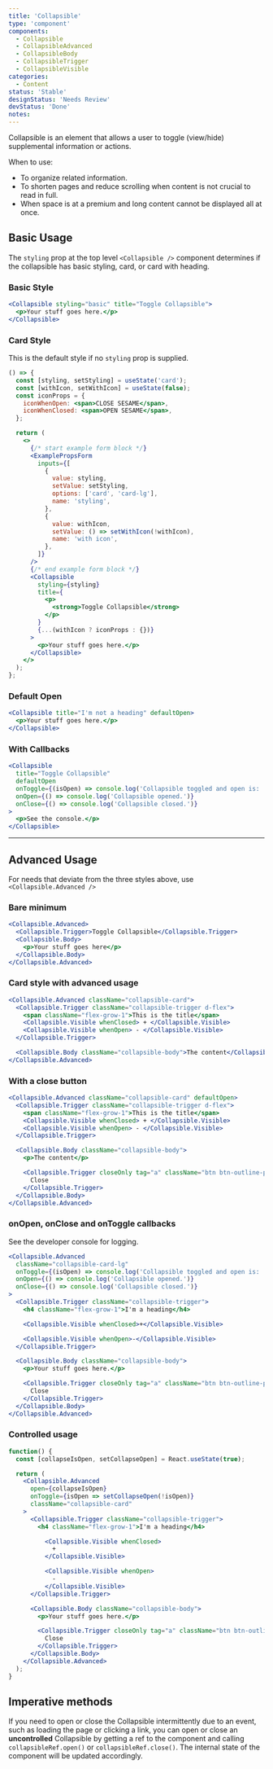 ```yaml
---
title: 'Collapsible'
type: 'component'
components:
  - Collapsible
  - CollapsibleAdvanced
  - CollapsibleBody
  - CollapsibleTrigger
  - CollapsibleVisible
categories:
  - Content
status: 'Stable'
designStatus: 'Needs Review'
devStatus: 'Done'
notes:
---
```


Collapsible is an element that allows a user to toggle (view/hide) supplemental information or actions.

When to use:

- To organize related information.
- To shorten pages and reduce scrolling when content is not crucial to read in full.
- When space is at a premium and long content cannot be displayed all at once.

## Basic Usage

The `styling` prop at the top level `<Collapsible />` component determines if the collapsible has basic styling, card, or card with heading.

### Basic Style

```jsx live
<Collapsible styling="basic" title="Toggle Collapsible">
  <p>Your stuff goes here.</p>
</Collapsible>
```

### Card Style

This is the default style if no `styling` prop is supplied.

```jsx live
() => {
  const [styling, setStyling] = useState('card');
  const [withIcon, setWithIcon] = useState(false);
  const iconProps = {
    iconWhenOpen: <span>CLOSE SESAME</span>,
    iconWhenClosed: <span>OPEN SESAME</span>,
  };

  return (
    <>
      {/* start example form block */}
      <ExamplePropsForm
        inputs={[
          {
            value: styling,
            setValue: setStyling,
            options: ['card', 'card-lg'],
            name: 'styling',
          },
          {
            value: withIcon,
            setValue: () => setWithIcon(!withIcon),
            name: 'with icon',
          },
        ]}
      />
      {/* end example form block */}
      <Collapsible
        styling={styling}
        title={
          <p>
            <strong>Toggle Collapsible</strong>
          </p>
        }
        {...(withIcon ? iconProps : {})}
      >
        <p>Your stuff goes here.</p>
      </Collapsible>
    </>
  );
};
```

### Default Open

```jsx live
<Collapsible title="I'm not a heading" defaultOpen>
  <p>Your stuff goes here.</p>
</Collapsible>
```

### With Callbacks

```jsx live
<Collapsible
  title="Toggle Collapsible"
  defaultOpen
  onToggle={(isOpen) => console.log('Collapsible toggled and open is: ', isOpen)}
  onOpen={() => console.log('Collapsible opened.')}
  onClose={() => console.log('Collapsible closed.')}
>
  <p>See the console.</p>
</Collapsible>
```

<hr/>

## Advanced Usage

For needs that deviate from the three styles above, use `<Collapsible.Advanced />`

### Bare minimum

```jsx live
<Collapsible.Advanced>
  <Collapsible.Trigger>Toggle Collapsible</Collapsible.Trigger>
  <Collapsible.Body>
    <p>Your stuff goes here</p>
  </Collapsible.Body>
</Collapsible.Advanced>
```

### Card style with advanced usage

```jsx live
<Collapsible.Advanced className="collapsible-card">
  <Collapsible.Trigger className="collapsible-trigger d-flex">
    <span className="flex-grow-1">This is the title</span>
    <Collapsible.Visible whenClosed> + </Collapsible.Visible>
    <Collapsible.Visible whenOpen> - </Collapsible.Visible>
  </Collapsible.Trigger>

  <Collapsible.Body className="collapsible-body">The content</Collapsible.Body>
</Collapsible.Advanced>
```

### With a close button

```jsx live
<Collapsible.Advanced className="collapsible-card" defaultOpen>
  <Collapsible.Trigger className="collapsible-trigger d-flex">
    <span className="flex-grow-1">This is the title</span>
    <Collapsible.Visible whenClosed> + </Collapsible.Visible>
    <Collapsible.Visible whenOpen> - </Collapsible.Visible>
  </Collapsible.Trigger>

  <Collapsible.Body className="collapsible-body">
    <p>The content</p>

    <Collapsible.Trigger closeOnly tag="a" className="btn btn-outline-primary">
      Close
    </Collapsible.Trigger>
  </Collapsible.Body>
</Collapsible.Advanced>
```

### onOpen, onClose and onToggle callbacks

See the developer console for logging.

```jsx live
<Collapsible.Advanced
  className="collapsible-card-lg"
  onToggle={(isOpen) => console.log('Collapsible toggled and open is: ', isOpen)}
  onOpen={() => console.log('Collapsible opened.')}
  onClose={() => console.log('Collapsible closed.')}
>
  <Collapsible.Trigger className="collapsible-trigger">
    <h4 className="flex-grow-1">I'm a heading</h4>

    <Collapsible.Visible whenClosed>+</Collapsible.Visible>

    <Collapsible.Visible whenOpen>-</Collapsible.Visible>
  </Collapsible.Trigger>

  <Collapsible.Body className="collapsible-body">
    <p>Your stuff goes here.</p>

    <Collapsible.Trigger closeOnly tag="a" className="btn btn-outline-primary">
      Close
    </Collapsible.Trigger>
  </Collapsible.Body>
</Collapsible.Advanced>
```

### Controlled usage

```jsx live
function() {
  const [collapseIsOpen, setCollapseOpen] = React.useState(true);

  return (
    <Collapsible.Advanced
      open={collapseIsOpen}
      onToggle={isOpen => setCollapseOpen(!isOpen)}
      className="collapsible-card"
    >
      <Collapsible.Trigger className="collapsible-trigger">
        <h4 className="flex-grow-1">I'm a heading</h4>

          <Collapsible.Visible whenClosed>
            +
          </Collapsible.Visible>

          <Collapsible.Visible whenOpen>
            -
          </Collapsible.Visible>
      </Collapsible.Trigger>

      <Collapsible.Body className="collapsible-body">
        <p>Your stuff goes here.</p>

        <Collapsible.Trigger closeOnly tag="a" className="btn btn-outline-primary">
          Close
        </Collapsible.Trigger>
      </Collapsible.Body>
    </Collapsible.Advanced>
  );
}
```

## Imperative methods

If you need to open or close the Collapsible intermittently due to an event,
such as loading the page or clicking a link, you can open or close
an **uncontrolled** Collapsible by getting a ref to the component and calling
`collapsibleRef.open()` or `collapsibleRef.close()`. The internal state of
the component will be updated accordingly.
